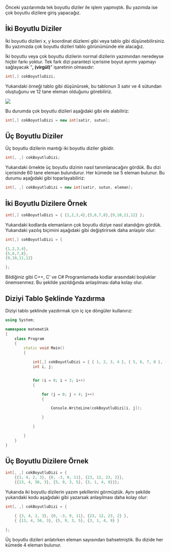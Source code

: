 ﻿
Önceki yazılarımda tek boyutlu diziler ile işlem yapmıştık. Bu yazımda ise çok boyutlu dizilere giriş yapacağız.

## İki Boyutlu Diziler

İki boyutlu dizileri x, y koordinat düzlemi gibi veya tablo gibi düşünebilirsiniz. Bu yazımızda çok boyutlu dizileri tablo görünümünde ele alacağız.

İki boyutlu veya çok boyutlu dizilerin normal dizilerin yazımından neredeyse hiçbir farkı yoktur. Tek fark dizi parantezi içerisine boyut ayrımı yapmayı sağlayacak “**, (virgül)**” işaretinin olmasıdır:

```cpp
int[,] cokBoyutluDizi;
```

Yukarıdaki örneği tablo gibi düşünürsek, bu tablonun 3 satır ve 4 sütundan oluştuğunu ve 12 tane eleman olduğunu görebiliriz.

![](https://www.programiz.com/sites/tutorial2program/files/csharp-array-as-table.png)

Bu durumda çok boyutlu dizileri aşağıdaki gibi ele alabiliriz:

```cpp
int[,] cokBoyutluDizi = new int[satir, sutun];
```

## Üç Boyutlu Diziler

Üç boyutlu dizilerin mantığı iki boyutlu diziler gibidir.

```cpp
int[, ,] cokBoyutluDizi;
```

Yukarıdaki örnekte üç boyutlu dizinin nasıl tanımlanacağını gördük. Bu dizi içerisinde 60 tane eleman bulundurur. Her kümede ise 5 eleman bulunur. Bu durumu aşağıdaki gibi toparlayabiliriz:

```cpp
int[, ,] cokBoyutluDizi = new int[satir, sutun, eleman];
```

## İki Boyutlu Dizilere Örnek

```cpp
int[,] cokBoyutluDizi = { {1,2,3,4},{5,6,7,8},{9,10,11,12} };
```

Yukarıdaki kodlarda elemanların çok boyutlu diziye nasıl atandığını gördük. Yukarıdaki yazılış biçimini aşağıdaki gibi değiştirirsek daha anlaşılır olur:

```cpp
int[,] cokBoyutluDizi = { 

{1,2,3,4},
{5,6,7,8},
{9,10,11,12} 

};
```

Bildiğiniz gibi C++, C’ ve C# Programlamada kodlar arasındaki boşluklar önemsenmez. Bu şekilde yazıldığında anlaşılması daha kolay olur.

## Diziyi Tablo Şeklinde Yazdırma

Diziyi tablo şeklinde yazdırmak için iç içe döngüler kullanırız:

```cpp
using System;

namespace matematik
{
    class Program
    {
        static void Main()
        {

            int[,] cokBoyutluDizi = { { 1, 2, 3, 4 }, { 5, 6, 7, 8 }, { 9, 10, 11, 12 } };
            int i, j;


            for (i = 0; i < 3; i++)
            {

                for (j = 0; j < 4; j++)
                {

                    Console.WriteLine(cokBoyutluDizi[i, j]);

                }

            }

        }
    }
}
```

## Üç Boyutlu Dizilere Örnek

```cpp
int[, ,] cokBoyutluDizi = {
    {{3, 4, 2, 3}, {0, -3, 9, 11}, {23, 12, 23, 2}},
    {{13, 4, 56, 3}, {5, 9, 3, 5}, {3, 1, 4, 9}}};
```

Yukarıda iki boyutlu dizilerin yazım şekillerini görmüştük. Aynı şekilde yukarıdaki kodu aşağıdaki gibi yazarsak anlaşılması daha kolay olur:

```cpp
int[, ,] cokBoyutluDizi = {

    { {3, 4, 2, 3}, {0, -3, 9, 11}, {23, 12, 23, 2} },
    { {13, 4, 56, 3}, {5, 9, 3, 5}, {3, 1, 4, 9} }

}; 
```

Üç boyutlu dizileri anlatırken eleman sayısından bahsetmiştik. Bu dizide her kümede 4 eleman bulunur.
